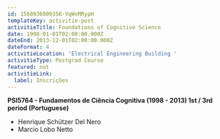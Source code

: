 ```yaml
---
id: 1568936809356-VqWvMRypH
templateKey: activitie-post
activitieTitle: Foundations of Cognitive Science
date: 1998-01-01T02:00:00.000Z
dateEnd: 2013-12-01T02:00:00.000Z
dateFormat: 4
activitieLocation: 'Electrical Engineering Building '
activitieType: Postgrad Course
featured: not
activitieLink:
  label: Inscrições
---
```

**PSI5764 - Fundamentos de Ciência Cognitiva (1998 - 2013)     1st / 3rd period  (Portuguese)**

* Henrique Schützer Del Nero
* Marcio Lobo Netto
